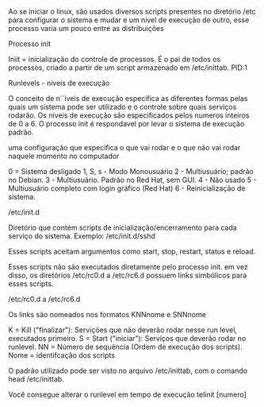 Ao se iniciar o linux, são usados diversos scripts presentes no diretório /etc para configurar o sistema e mudar e um nivel de execução de outro, esse processo varia um pouco entre as distribuições

Processo init

Iniit = inicialização do controle de processos. É o pai de todos os processos, criado a partir de um script armazenado em /etc/inittab.
PID:1


Runlevels - niveis de execução

O conceito de n´´iveis de execução especifica as diferentes formas pelas quais um sistema pode ser utilizado e o controle sobre quais serviços rodarão.
Os niveis de execução são especificados pelos numeros inteiros de 0 a 6.
O processo init é respondavel por levar o sistema de execução padrão.

uma configuração que especifica o que vai rodar e o que não vai rodar naquele momento no computador

0 = Sistema desligado
1, S, s - Modo Monousuário
2 - Multiusuário; padrão no Debian.
3 - Multiusuário. Padrão no Red Hat, sem GUI.
4 - Não usado
5 - Multiusuário completo com login gráfico (Red Hat)
6 - Reinicialização de sistema.


/etc/init.d

Diretório que contém scripts de inicialização/encerramento para cada serviço do sistema.
Exemplo: /etc/init.d/sshd

Esses scripts aceitam argumentos como start, stop, restart, status e reload.

Esses scripts não são executados diretamente pelo processo init. em vez disso, os diretórios /etc/rc0.d a /etc/rc6.d possuem links simbólicos para esses scripts.


/etc/rc0.d a /etc/rc6.d

Os links são nomeados nos formatos KNNnome e SNNnome

K = Kill ("finalizar"): Servições que não deverão rodar nesse run level, executados primeiro.
S = Start ("iniciar"): Serviços que deverão rodar no runlevel.
NN = Número de sequência (Ordem de execução dos scripts).
Nome = identifcação dos scripts



O padrão utilizado pode ser visto no arquivo /etc/inittab, com o comando head /etc/inittab.


Você consegue alterar o runlevel em tempo de execução
telinit [numero]
